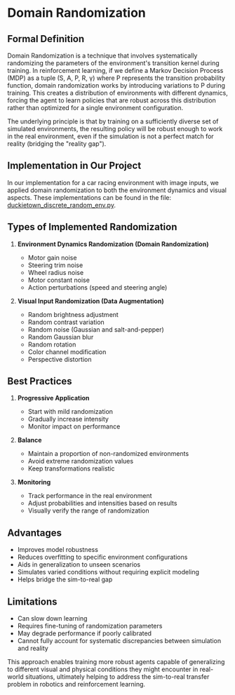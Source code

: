 # Domain Randomization

## Formal Definition

Domain Randomization is a technique that involves systematically randomizing the parameters of the environment's transition kernel during training. In reinforcement learning, if we define a Markov Decision Process (MDP) as a tuple (S, A, P, R, γ) where P represents the transition probability function, domain randomization works by introducing variations to P during training. This creates a distribution of environments with different dynamics, forcing the agent to learn policies that are robust across this distribution rather than optimized for a single environment configuration.

The underlying principle is that by training on a sufficiently diverse set of simulated environments, the resulting policy will be robust enough to work in the real environment, even if the simulation is not a perfect match for reality (bridging the "reality gap").

## Implementation in Our Project

In our implementation for a car racing environment with image inputs, we applied domain randomization to both the environment dynamics and visual aspects. These implementations can be found in the file: [duckietown_discrete_random_env.py](../../duckietownrl/gym_duckietown/envs/duckietown_discrete_random_env.py).

## Types of Implemented Randomization

1. **Environment Dynamics Randomization (Domain Randomization)**
   - Motor gain noise
   - Steering trim noise
   - Wheel radius noise
   - Motor constant noise
   - Action perturbations (speed and steering angle)

2. **Visual Input Randomization (Data Augmentation)**
   - Random brightness adjustment
   - Random contrast variation
   - Random noise (Gaussian and salt-and-pepper)
   - Random Gaussian blur
   - Random rotation
   - Color channel modification
   - Perspective distortion

## Best Practices

1. **Progressive Application**
   - Start with mild randomization
   - Gradually increase intensity
   - Monitor impact on performance

2. **Balance**
   - Maintain a proportion of non-randomized environments
   - Avoid extreme randomization values
   - Keep transformations realistic

3. **Monitoring**
   - Track performance in the real environment
   - Adjust probabilities and intensities based on results
   - Visually verify the range of randomization

## Advantages

- Improves model robustness
- Reduces overfitting to specific environment configurations
- Aids in generalization to unseen scenarios
- Simulates varied conditions without requiring explicit modeling
- Helps bridge the sim-to-real gap

## Limitations

- Can slow down learning
- Requires fine-tuning of randomization parameters
- May degrade performance if poorly calibrated
- Cannot fully account for systematic discrepancies between simulation and reality

This approach enables training more robust agents capable of generalizing to different visual and physical conditions they might encounter in real-world situations, ultimately helping to address the sim-to-real transfer problem in robotics and reinforcement learning.